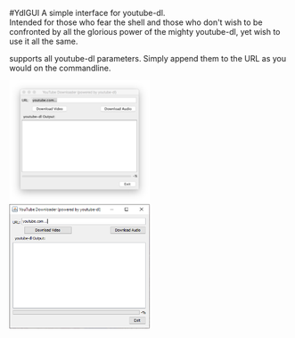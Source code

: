 #YdlGUI
A simple interface for youtube-dl.  
Intended for those who fear the shell and those who don't wish to be confronted by all the glorious power of the mighty youtube-dl, yet wish to use it all the same.

supports all youtube-dl parameters. Simply append them to the URL as you would on the commandline.

<img src="screenshot-mac.png" style="width:50%;"></img>
<img src="screenshot-windows.png" style="width:50%;"></img>
